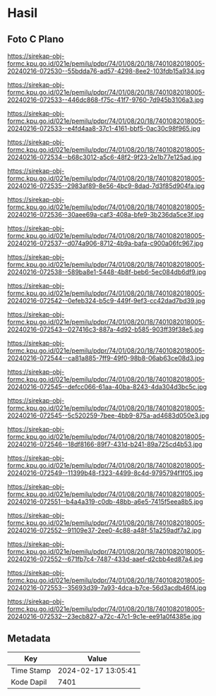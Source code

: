 # Hasil

## Foto C Plano

https://sirekap-obj-formc.kpu.go.id/021e/pemilu/pdpr/74/01/08/20/18/7401082018005-20240216-072530--55bdda76-ad57-4298-8ee2-103fdb15a934.jpg

https://sirekap-obj-formc.kpu.go.id/021e/pemilu/pdpr/74/01/08/20/18/7401082018005-20240216-072533--446dc868-f75c-41f7-9760-7d945b3106a3.jpg

https://sirekap-obj-formc.kpu.go.id/021e/pemilu/pdpr/74/01/08/20/18/7401082018005-20240216-072533--e4fd4aa8-37c1-4161-bbf5-0ac30c98f965.jpg

https://sirekap-obj-formc.kpu.go.id/021e/pemilu/pdpr/74/01/08/20/18/7401082018005-20240216-072534--b68c3012-a5c6-48f2-9f23-2e1b77e125ad.jpg

https://sirekap-obj-formc.kpu.go.id/021e/pemilu/pdpr/74/01/08/20/18/7401082018005-20240216-072535--2983af89-8e56-4bc9-8dad-7d3f85d904fa.jpg

https://sirekap-obj-formc.kpu.go.id/021e/pemilu/pdpr/74/01/08/20/18/7401082018005-20240216-072536--30aee69a-caf3-408a-bfe9-3b236da5ce3f.jpg

https://sirekap-obj-formc.kpu.go.id/021e/pemilu/pdpr/74/01/08/20/18/7401082018005-20240216-072537--d074a906-8712-4b9a-bafa-c900a06fc967.jpg

https://sirekap-obj-formc.kpu.go.id/021e/pemilu/pdpr/74/01/08/20/18/7401082018005-20240216-072538--589ba8e1-5448-4b8f-beb6-5ec084db6df9.jpg

https://sirekap-obj-formc.kpu.go.id/021e/pemilu/pdpr/74/01/08/20/18/7401082018005-20240216-072542--0efeb324-b5c9-449f-9ef3-cc42dad7bd39.jpg

https://sirekap-obj-formc.kpu.go.id/021e/pemilu/pdpr/74/01/08/20/18/7401082018005-20240216-072543--027416c3-887a-4d92-b585-903ff39f38e5.jpg

https://sirekap-obj-formc.kpu.go.id/021e/pemilu/pdpr/74/01/08/20/18/7401082018005-20240216-072544--ca81a885-7ff9-49f0-98b8-06ab63ce08d3.jpg

https://sirekap-obj-formc.kpu.go.id/021e/pemilu/pdpr/74/01/08/20/18/7401082018005-20240216-072545--defcc066-61aa-40ba-8243-4da304d3bc5c.jpg

https://sirekap-obj-formc.kpu.go.id/021e/pemilu/pdpr/74/01/08/20/18/7401082018005-20240216-072545--5c520259-7bee-4bb9-875a-ad4683d050e3.jpg

https://sirekap-obj-formc.kpu.go.id/021e/pemilu/pdpr/74/01/08/20/18/7401082018005-20240216-072546--18df8166-89f7-431d-b241-89a725cd4b53.jpg

https://sirekap-obj-formc.kpu.go.id/021e/pemilu/pdpr/74/01/08/20/18/7401082018005-20240216-072549--11399b48-f323-4499-8c4d-9795794f1f05.jpg

https://sirekap-obj-formc.kpu.go.id/021e/pemilu/pdpr/74/01/08/20/18/7401082018005-20240216-072551--b4a4a319-c0db-48bb-a6e5-7415f5eea8b5.jpg

https://sirekap-obj-formc.kpu.go.id/021e/pemilu/pdpr/74/01/08/20/18/7401082018005-20240216-072552--91109e37-2ee0-4c88-a48f-51a259adf7a2.jpg

https://sirekap-obj-formc.kpu.go.id/021e/pemilu/pdpr/74/01/08/20/18/7401082018005-20240216-072552--671fb7c4-7487-433d-aaef-d2cbb4ed87a4.jpg

https://sirekap-obj-formc.kpu.go.id/021e/pemilu/pdpr/74/01/08/20/18/7401082018005-20240216-072553--35693d39-7a93-4dca-b7ce-56d3acdb46f4.jpg

https://sirekap-obj-formc.kpu.go.id/021e/pemilu/pdpr/74/01/08/20/18/7401082018005-20240216-072532--23ecb827-a72c-47c1-9c1e-ee91a0f4385e.jpg


## Metadata

| Key        | Value               |
| ---------- | ------------------- |
| Time Stamp | 2024-02-17 13:05:41 |
| Kode Dapil | 7401                |



